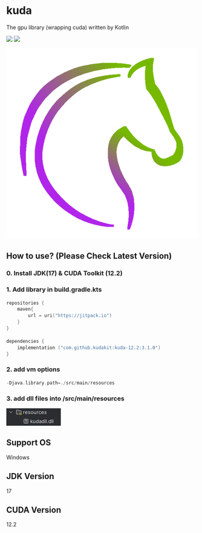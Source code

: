 # kuda
The gpu library (wrapping cuda) written by Kotlin

[![](https://jitpack.io/v/kudakit/kuda-12.2.svg)](https://jitpack.io/#kudakit/kuda-12.2)
[![](https://jitpack.io/v/kudakit/kuda-12.2/month.svg)](https://jitpack.io/#kudakit/kuda-12.2)

![kuda_icon.png](src%2Fmain%2Fresources%2Fkuda_icon.png)

## How to use? (Please Check Latest Version)

### 0. Install JDK(17) & CUDA Toolkit (12.2)

### 1. Add library in build.gradle.kts
```kotlin
repositories {
    maven{
        url = uri("https://jitpack.io")
    }
}

dependencies {
    implementation ("com.github.kudakit:kuda-12.2:3.1.0")
}

```

### 2. add vm options

```kotlin
-Djava.library.path=./src/main/resources
```

### 3. add dll files into /src/main/resources

![img.png](img.png)

## Support OS
Windows

## JDK Version
17

## CUDA Version
12.2

